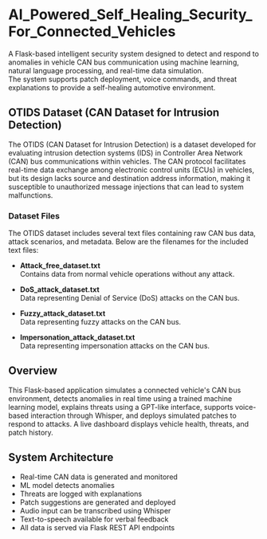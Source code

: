 # AI_Powered_Self_Healing_Security_For_Connected_Vehicles

A Flask-based intelligent security system designed to detect and respond to anomalies in vehicle CAN bus communication using machine learning, natural language processing, and real-time data simulation.  
The system supports patch deployment, voice commands, and threat explanations to provide a self-healing automotive environment.

## OTIDS Dataset (CAN Dataset for Intrusion Detection)

The OTIDS (CAN Dataset for Intrusion Detection) is a dataset developed for evaluating intrusion detection systems (IDS) in Controller Area Network (CAN) bus communications within vehicles. The CAN protocol facilitates real-time data exchange among electronic control units (ECUs) in vehicles, but its design lacks source and destination address information, making it susceptible to unauthorized message injections that can lead to system malfunctions.

### Dataset Files

The OTIDS dataset includes several text files containing raw CAN bus data, attack scenarios, and metadata. Below are the filenames for the included text files:


- **Attack_free_dataset.txt**  
  Contains data from normal vehicle operations without any attack.

- **DoS_attack_dataset.txt**  
  Data representing Denial of Service (DoS) attacks on the CAN bus.

- **Fuzzy_attack_dataset.txt**  
  Data representing fuzzy attacks on the CAN bus.

- **Impersonation_attack_dataset.txt**  
  Data representing impersonation attacks on the CAN bus.

## Overview

This Flask-based application simulates a connected vehicle's CAN bus environment, detects anomalies in real time using a trained machine learning model, explains threats using a GPT-like interface, supports voice-based interaction through Whisper, and deploys simulated patches to respond to attacks. A live dashboard displays vehicle health, threats, and patch history.

## System Architecture

- Real-time CAN data is generated and monitored
- ML model detects anomalies
- Threats are logged with explanations
- Patch suggestions are generated and deployed
- Audio input can be transcribed using Whisper
- Text-to-speech available for verbal feedback
- All data is served via Flask REST API endpoints



  